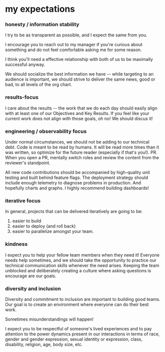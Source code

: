 # my expectations


### honesty / information stability 
I try to be as transparent as possible, and I expect the same from you.

I encourage you to reach out to my manager if you're curious about something and do not feel comfortable asking me for some reason. 

I think you'll need a effective relationship with both of us to be maximally successful anyway.

We should socialize the best information we have -- while targeting to an audience is important, we should strive to deliver the same news, good or bad, to all levels of the org chart.

### results-focus
I care about the results -- the work that we do each day should easily align with at least one of our Objectives and Key Results.
If you feel like your current work does not align with those goals, oh no! We should discus it!

### engineering / observability focus
Under normal circumstances, we should not be adding to our technical debt. 
Code is meant to be read by humans. It will be read more times than it was written, so optimize for the future reader (especially if that's you!).
PR. When you open a PR, mentally switch roles and review the content from the reviewer's standpoint. 

All new code contributions should be accompanied by high-quality unit testing and built behind feature flags. The deployment strategy should include enough telemetry to diagnose problems in production. And hopefully charts and graphs. I highly recommend building dashboards!

### iterative focus
In general, projects that can be delivered iteratively are going to be: 
1. easier to build
1. easier to deploy (and roll back)
1. easier to parallelize amongst your team.

### kindness
I expect you to help your fellow team members when they need it! 
Everyone needs help sometimes, and we should take the opportunity to practice our technical communication skills whenever the need arises.
Keeping the team unblocked and deliberately creating a culture where asking questions is encourage are our goals. 

### diversity and inclusion
Diversity and commitment to inclusion are important to 
building good teams. Our goal is to create an environment where everyone can do their best work. 

Sometimes misunderstandings will happen!

I expect you to be respectful of someone's lived experiences and to pay attention to the power dynamics present in our interactions in terms of race, gender and gender expression, sexual identity or expression, class, disability, religion, age, body size, etc.  
